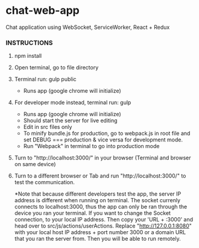 # chat-web-app
Chat application using WebSocket, ServiceWorker, React + Redux

### INSTRUCTIONS

1. npm install
2. Open terminal, go to file directory
3. Terminal run: gulp public
	* Runs app (google chrome will initialize) 
4. For developer mode instead, terminal run: gulp 
	* Runs app (google chrome will initialize) 
	* Should start the server for live editing
	* Edit in src files only
	* To minify bundle.js for production, go to webpack.js in root file and set DEBUG === production & vice versa for development mode.
	* Run "Webpack" in terminal to go into production mode
5. Turn to "http://localhost:3000/" in your browser (Terminal and browser on same device)
6. Turn to a different browser or Tab and run "http://localhost:3000/" to test the communication.
	
	*Note that because different developers test the app, the server IP address is different when running on terminal. The socket currenly connects to localhost:3000, thus the app can only be ran through the device you ran your terminal. If you want to change the Socket connection, to your local IP address. Then copy your 'URL + :3000' and head over to src/js/actions/userActions. Replace "http://127.0.0.1:8080" with your local host IP address + port number 3000 or a domain URL that you ran the server from. Then you will be able to run remotely.